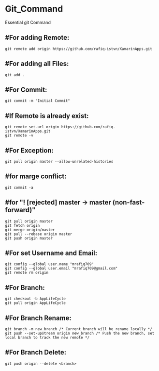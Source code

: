 # Git_Command
Essential git Command

#For adding Remote:
---------------------
    git remote add origin https://github.com/rafiq-istvn/XamarinApps.git

#For adding all Files:
----------------------
    git add .

#For Commit:
----------------------
    git commit -m "Initial Commit"

#If Remote is already exist:
-------------------------------
    git remote set-url origin https://github.com/rafiq-istvn/XamarinApps.git
    git remote -v

#For Exception:
------------------
    git pull origin master --allow-unrelated-histories

#for marge conflict:
------------------------
    git commit -a

#for  "! [rejected]        master -> master (non-fast-forward)"
--------------------------------------------------------------------
    git pull origin master
    git fetch origin
    git merge origin/master
    git pull --rebase origin master
    git push origin master
    
#For set Username and Email:
-----------------------------
    git config --global user.name "mrafiq709"
    git config --global user.email "mrafiq709@gmail.com"
    git remote rm origin

#For Branch:
--------------------
    git checkout -b AppLifeCycle
    git pull origin AppLifeCycle

#For Branch Rename:
------------------------------
    git branch -m new_branch /* Current branch will be rename locally */
    git push --set-upstream origin new_branch /* Push the new branch, set local branch to track the new remote */

#For Branch Delete:
-------------------------
    git push origin --delete <branch>
